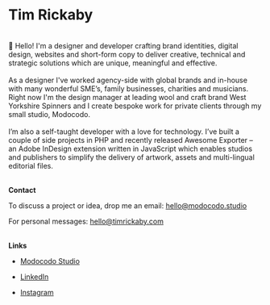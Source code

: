 # Tim Rickaby 

<br />
👋 Hello! I'm a designer and developer crafting brand identities, digital design, websites and short-form copy to deliver creative, technical and strategic solutions which are unique, meaningful and effective.
<br /><br />
As a designer I've worked agency-side with global brands and in-house with many wonderful SME’s, family businesses, charities and musicians. Right now I'm the design manager at leading wool and craft brand West Yorkshire Spinners and I create bespoke work for private clients through my small studio, Modocodo.
<br /><br />
I’m also a self-taught developer with a love for technology. I’ve built a couple of side projects in PHP and recently released Awesome Exporter – an Adobe InDesign extension written in JavaScript which enables studios and publishers to simplify the delivery of artwork, assets and multi-lingual editorial files.
<br /><br />

**Contact**

To discuss a project or idea, drop me an email: [hello@modocodo.studio](mailto:hello@modocodo.studio)

For personal messages: [hello@timrickaby.com](mailto:hello@timrickaby.com)
<br /><br />

**Links**

- [Modocodo Studio](https://modocodo.com)

- [LinkedIn](https://www.linkedin.com/in/timrickaby/)

- [Instagram](https://www.instagram.com/timrickaby/)
